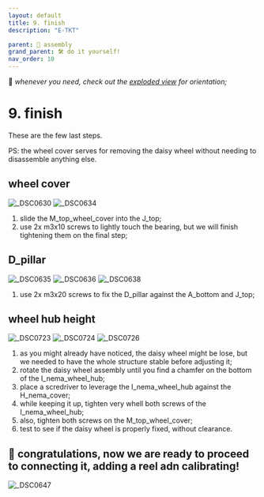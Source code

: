 ```yaml
---
layout: default
title: 9. finish
description: "E-TKT"

parent: 🧩 assembly
grand_parent: 🛠️ do it yourself!
nav_order: 10
---
```


💬 *whenever you need, check out the [exploded view](https://andreisperid.github.io/E-TKT/diy/assembly/assembly.html) for orientation;*

# **9. finish**

These are the few last steps.

PS: the wheel cover serves for removing the daisy wheel without needing to disassemble anything else.


## wheel cover

![_DSC0630](https://user-images.githubusercontent.com/15098003/196263493-00f2a839-af62-4fec-a760-9b9adb704331.jpg)
![_DSC0634](https://user-images.githubusercontent.com/15098003/196263500-3cde12ea-d3ac-4631-a36d-465e85e29a77.jpg)

1. slide the M_top_wheel_cover into the J_top;
2. use 2x m3x10 screws to lightly touch the bearing, but we will finish tightening them on the final step;


## D_pillar

![_DSC0635](https://user-images.githubusercontent.com/15098003/196263504-1581b3fb-fac1-46f1-9724-5c24a6f3002c.jpg)
![_DSC0636](https://user-images.githubusercontent.com/15098003/196263505-b5c83ae8-ecd1-4ed7-b790-c6366658c859.jpg)
![_DSC0638](https://user-images.githubusercontent.com/15098003/196263507-d120e78b-3eea-4442-a7b5-c02d8119e28f.jpg)

1. use 2x m3x20 screws to fix the D_pillar against the A_bottom and J_top;


## wheel hub height

![_DSC0723](https://user-images.githubusercontent.com/15098003/196267417-304782f2-7db3-40a6-a1c5-71ada158d7af.jpg)
![_DSC0724](https://user-images.githubusercontent.com/15098003/196267422-1d86b06b-1494-4561-a6c2-a34fed7ef688.jpg)
![_DSC0726](https://user-images.githubusercontent.com/15098003/196267424-ac9b14a6-0ab0-4b44-836d-a05137e94238.jpg)

1. as you might already have noticed, the daisy wheel might be lose, but we needed to have the whole structure stable before adjusting it;
2. rotate the daisy wheel assembly until you find a chamfer on the bottom of the I_nema_wheel_hub;
3. place a scredriver to leverage the I_nema_wheel_hub against the H_nema_cover;
4. while keeping it up, tighten very whell both screws of the I_nema_wheel_hub;
5. also, tighten both screws on the M_top_wheel_cover;
6. test to see if the daisy wheel is properly fixed, without clearance.


## 🎈 congratulations, now we are ready to proceed to connecting it, adding a reel adn calibrating!

![_DSC0647](https://user-images.githubusercontent.com/15098003/196263511-a5ae48a3-b7b8-4eb5-9d8e-a94aaec0700b.jpg)

